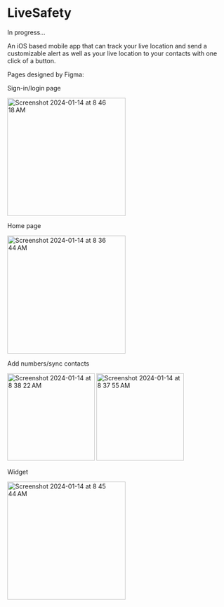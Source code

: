 # LiveSafety

In progress...

An iOS based mobile app that can track your live location and send a customizable alert as well as your live location to your contacts with one click of a button.

Pages designed by Figma:

Sign-in/login page

<img width="269" alt="Screenshot 2024-01-14 at 8 46 18 AM" src="https://github.com/eventidesun/LiveSafety/assets/118631877/ffb21248-5fc3-4bf0-b647-f9fd3950178a">


Home page

<img width="269" alt="Screenshot 2024-01-14 at 8 36 44 AM" src="https://github.com/eventidesun/LiveSafety/assets/118631877/8da81f0f-0d46-4181-9c75-9af6dac7b2e8">


Add numbers/sync contacts

<img width="199" alt="Screenshot 2024-01-14 at 8 38 22 AM" src="https://github.com/eventidesun/LiveSafety/assets/118631877/4b811ffa-e8d8-4862-9c4f-a596d3a9606b">

<img width="199" alt="Screenshot 2024-01-14 at 8 37 55 AM" src="https://github.com/eventidesun/LiveSafety/assets/118631877/24fee513-04e0-4588-8f2e-3b284e29bd39">


Widget

<img width="269" alt="Screenshot 2024-01-14 at 8 45 44 AM" src="https://github.com/eventidesun/LiveSafety/assets/118631877/405c1925-35aa-430f-8af6-e6b4b2b75e99">



